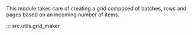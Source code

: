 This module takes care of creating a grid composed of batches, rows and pages based on an incoming number of items. 

::: src.utils.grid_maker